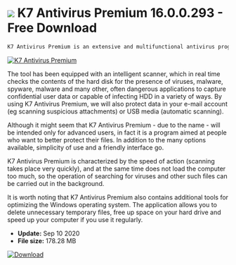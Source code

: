 # ![](https://cdn.softexe.net/static/icon/win.gif) K7 Antivirus Premium 16.0.0.293 - Free Download

```sh
K7 Antivirus Premium is an extensive and multifunctional antivirus program, thanks to which we will take care of the protection of our computer.
```
[![K7 Antivirus Premium](https://gallery.dpcdn.pl/imgc/Tools/77452/g_-_420x350_1.5_-_x20170831215824_0.jpg)](https://softexe.net/win/security-privacy/antivirus/k7-antivirus-premium:hfbf.html)

The tool has been equipped with an intelligent scanner, which in real time checks the contents of the hard disk for the presence of viruses, malware, spyware, malware and many other, often dangerous applications to capture confidential user data or capable of infecting HDD in a variety of ways. By using K7 Antivirus Premium, we will also protect data in your e-mail account (eg scanning suspicious attachments) or USB media (automatic scanning).
 
 Although it might seem that K7 Antivirus Premium - due to the name - will be intended only for advanced users, in fact it is a program aimed at people who want to better protect their files. In addition to the many options available, simplicity of use and a friendly interface go.
 
 K7 Antivirus Premium is characterized by the speed of action (scanning takes place very quickly), and at the same time does not load the computer too much, so the operation of searching for viruses and other such files can be carried out in the background. 
 
 It is worth noting that K7 Antivirus Premium also contains additional tools for optimizing the Windows operating system. The application allows you to delete unnecessary temporary files, free up space on your hard drive and speed up your computer if you use it regularly.


- **Update:** Sep 10 2020
- **File size:** 178.28 MB

[![Download](https://cdn.softexe.net/static/img/download.png)](https://softexe.net/win/security-privacy/antivirus/k7-antivirus-premium:hfbf.html)


